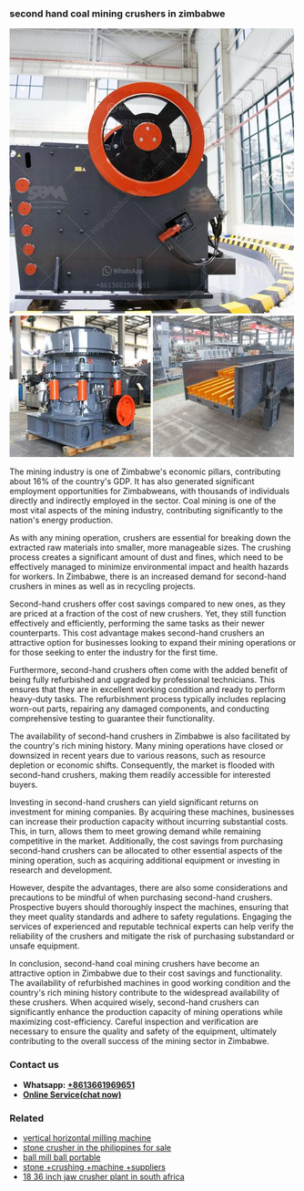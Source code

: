 <h3>second hand coal mining crushers in zimbabwe</h3><img src='1706773633.jpg' alt=''><p>The mining industry is one of Zimbabwe's economic pillars, contributing about 16% of the country's GDP. It has also generated significant employment opportunities for Zimbabweans, with thousands of individuals directly and indirectly employed in the sector. Coal mining is one of the most vital aspects of the mining industry, contributing significantly to the nation's energy production.</p><p>As with any mining operation, crushers are essential for breaking down the extracted raw materials into smaller, more manageable sizes. The crushing process creates a significant amount of dust and fines, which need to be effectively managed to minimize environmental impact and health hazards for workers. In Zimbabwe, there is an increased demand for second-hand crushers in mines as well as in recycling projects.</p><p>Second-hand crushers offer cost savings compared to new ones, as they are priced at a fraction of the cost of new crushers. Yet, they still function effectively and efficiently, performing the same tasks as their newer counterparts. This cost advantage makes second-hand crushers an attractive option for businesses looking to expand their mining operations or for those seeking to enter the industry for the first time.</p><p>Furthermore, second-hand crushers often come with the added benefit of being fully refurbished and upgraded by professional technicians. This ensures that they are in excellent working condition and ready to perform heavy-duty tasks. The refurbishment process typically includes replacing worn-out parts, repairing any damaged components, and conducting comprehensive testing to guarantee their functionality.</p><p>The availability of second-hand crushers in Zimbabwe is also facilitated by the country's rich mining history. Many mining operations have closed or downsized in recent years due to various reasons, such as resource depletion or economic shifts. Consequently, the market is flooded with second-hand crushers, making them readily accessible for interested buyers.</p><p>Investing in second-hand crushers can yield significant returns on investment for mining companies. By acquiring these machines, businesses can increase their production capacity without incurring substantial costs. This, in turn, allows them to meet growing demand while remaining competitive in the market. Additionally, the cost savings from purchasing second-hand crushers can be allocated to other essential aspects of the mining operation, such as acquiring additional equipment or investing in research and development.</p><p>However, despite the advantages, there are also some considerations and precautions to be mindful of when purchasing second-hand crushers. Prospective buyers should thoroughly inspect the machines, ensuring that they meet quality standards and adhere to safety regulations. Engaging the services of experienced and reputable technical experts can help verify the reliability of the crushers and mitigate the risk of purchasing substandard or unsafe equipment.</p><p>In conclusion, second-hand coal mining crushers have become an attractive option in Zimbabwe due to their cost savings and functionality. The availability of refurbished machines in good working condition and the country's rich mining history contribute to the widespread availability of these crushers. When acquired wisely, second-hand crushers can significantly enhance the production capacity of mining operations while maximizing cost-efficiency. Careful inspection and verification are necessary to ensure the quality and safety of the equipment, ultimately contributing to the overall success of the mining sector in Zimbabwe.</p><h3>Contact us</h3><ul><li><strong>Whatsapp:&nbsp;<a href="https://wa.me/8613661969651">+8613661969651</a></strong></li><li><a href="https://swt.shibang-china.com/?git&amp;zhl&amp;second hand coal mining crushers in zimbabwe"><strong>Online Service(chat now)</strong></a></li></ul><h3>Related</h3><ul><li><a href='vertical horizontal milling machine.md'>vertical horizontal milling machine</a></li><li><a href='stone crusher in the philippines for sale.md'>stone crusher in the philippines for sale</a></li><li><a href='ball mill ball portable.md'>ball mill ball portable</a></li><li><a href='stone crushing machine suppliers.md'>stone +crushing +machine +suppliers</a></li><li><a href='18 36 inch jaw crusher plant in south africa.md'>18 36 inch jaw crusher plant in south africa</a></li></ul>